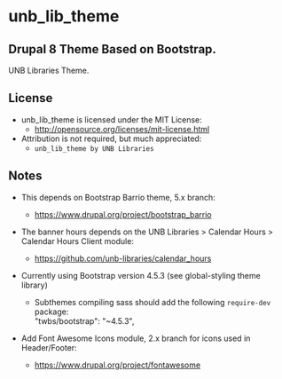# unb_lib_theme
## Drupal 8 Theme Based on Bootstrap.

UNB Libraries Theme.

## License
- unb_lib_theme is licensed under the MIT License:
  - http://opensource.org/licenses/mit-license.html
- Attribution is not required, but much appreciated:
  - `unb_lib_theme by UNB Libraries`


## Notes
- This depends on Bootstrap Barrio theme, 5.x branch:
  - https://www.drupal.org/project/bootstrap_barrio

- The banner hours depends on the UNB Libraries > Calendar Hours > Calendar Hours Client module:
  - https://github.com/unb-libraries/calendar_hours

- Currently using Bootstrap version 4.5.3 (see global-styling theme library)
  - Subthemes compiling sass should add the following `require-dev` package:  
    "twbs/bootstrap": "~4.5.3",

- Add Font Awesome Icons module, 2.x branch for icons used in Header/Footer:
  - https://www.drupal.org/project/fontawesome

